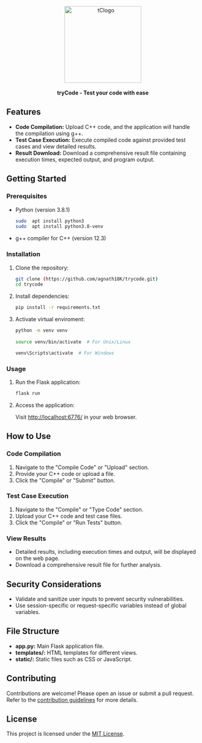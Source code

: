 <p align="center">
  <img width="200" src="https://github.com/agnath18K/trycode/assets/75850310/a1be2e90-e387-4459-8dbd-4b7d7cba69ca" alt="tClogo">
    <br>
          <br>
  <b>tryCode - Test your code with ease</b>
</p>


## Features

- **Code Compilation:** Upload C++ code, and the application will handle the compilation using g++.
- **Test Case Execution:** Execute compiled code against provided test cases and view detailed results.
- **Result Download:** Download a comprehensive result file containing execution times, expected output, and program output.

## Getting Started

### Prerequisites

- Python (version 3.8.1)
    ```bash
    sudo  apt install python3
    sudo  apt install python3.8-venv
- g++ compiler for C++ (version 12.3)

### Installation

1. Clone the repository:

    ```bash
    git clone (https://github.com/agnath18K/trycode.git)
    cd trycode
    ```

2. Install dependencies:

    ```bash
    pip install -r requirements.txt
    ```
3. Activate virtual enviroment:
    ```bash
   python -m venv venv
  
   source venv/bin/activate  # For Unix/Linux
   
   venv\Scripts\activate  # For Windows
### Usage

1. Run the Flask application:

    ```bash
    flask run
    ```

2. Access the application:

    Visit [http://localhost:6776/](http://localhost:6776/) in your web browser.

## How to Use

### Code Compilation

1. Navigate to the "Compile Code" or "Upload" section.
2. Provide your C++ code or upload a file.
3. Click the "Compile" or "Submit" button.

### Test Case Execution

1. Navigate to the "Compile" or "Type Code" section.
2. Upload your C++ code and test case files.
3. Click the "Compile" or "Run Tests" button.

### View Results

- Detailed results, including execution times and output, will be displayed on the web page.
- Download a comprehensive result file for further analysis.

## Security Considerations

- Validate and sanitize user inputs to prevent security vulnerabilities.
- Use session-specific or request-specific variables instead of global variables.

## File Structure

- **app.py:** Main Flask application file.
- **templates/:** HTML templates for different views.
- **static/:** Static files such as CSS or JavaScript.

## Contributing

Contributions are welcome! Please open an issue or submit a pull request. Refer to the [contribution guidelines](CONTRIBUTING.md) for more details.

## License

This project is licensed under the [MIT License](LICENSE).
